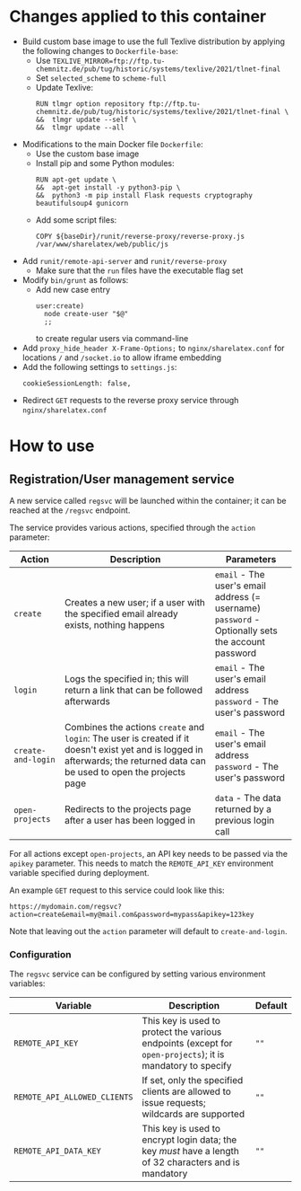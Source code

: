 # Changes applied to this container
- Build custom base image to use the full Texlive distribution by applying the following changes to `Dockerfile-base`:
    - Use `TEXLIVE_MIRROR=ftp://ftp.tu-chemnitz.de/pub/tug/historic/systems/texlive/2021/tlnet-final`
    - Set `selected_scheme` to `scheme-full`
    - Update Texlive:
      ```
      RUN tlmgr option repository ftp://ftp.tu-chemnitz.de/pub/tug/historic/systems/texlive/2021/tlnet-final \
      &&  tlmgr update --self \
      &&  tlmgr update --all
      ```
- Modifications to the main Docker file `Dockerfile`:
    - Use the custom base image
    - Install pip and some Python modules:
        ```
        RUN apt-get update \
        &&  apt-get install -y python3-pip \
        &&  python3 -m pip install Flask requests cryptography beautifulsoup4 gunicorn
        ```
    - Add some script files:
        ```
        COPY ${baseDir}/runit/reverse-proxy/reverse-proxy.js /var/www/sharelatex/web/public/js
        ``` 
- Add `runit/remote-api-server` and `runit/reverse-proxy`
    - Make sure that the `run` files have the executable flag set
- Modify `bin/grunt` as follows:
    - Add new case entry
        ```
        user:create)
          node create-user "$@"
          ;;
        ```
      to create regular users via command-line
- Add `proxy_hide_header X-Frame-Options;` to `nginx/sharelatex.conf` for locations `/` and `/socket.io` to allow iframe embedding
- Add the following settings to `settings.js`:
    ```
    cookieSessionLength: false,
    ```
- Redirect `GET` requests to the reverse proxy service through `nginx/sharelatex.conf` 

# How to use
## Registration/User management service
A new service called `regsvc` will be launched within the container; it can be reached at the `/regsvc` endpoint.

The service provides various actions, specified through the `action` parameter:

| Action | Description                                                                                                                                                                 | Parameters                                                                                             |
| --- |-----------------------------------------------------------------------------------------------------------------------------------------------------------------------------|--------------------------------------------------------------------------------------------------------|
| `create` | Creates a new user; if a user with the specified email already exists, nothing happens                                                                                      | `email` - The user's email address (= username)<br/> `password` - Optionally sets the account password |
| `login` | Logs the specified in; this will return a link that can be followed afterwards                                                                                              | `email` - The user's email address <br/> `password` - The user's password                              |
| `create-and-login` | Combines the actions `create` and `login`: The user is created if it doesn't exist yet and is logged in afterwards; the returned data can be used to open the projects page | `email` - The user's email address <br/> `password` - The user's password                              |
| `open-projects` | Redirects to the projects page after a user has been logged in                                                                                                              | `data` - The data returned by a previous login call                                                    |

For all actions except `open-projects`, an API key needs to be passed via the `apikey` parameter. This needs to match the `REMOTE_API_KEY` environment variable specified during deployment.

An example `GET` request to this service could look like this:
```
https://mydomain.com/regsvc?action=create&email=my@mail.com&password=mypass&apikey=123key
```

Note that leaving out the `action` parameter will default to `create-and-login`.

### Configuration
The `regsvc` service can be configured by setting various environment variables:

| Variable | Description                                                                                                | Default |
| --- |------------------------------------------------------------------------------------------------------------| --- |
| `REMOTE_API_KEY` | This key is used to protect the various endpoints (except for `open-projects`); it is mandatory to specify | `""` |
| `REMOTE_API_ALLOWED_CLIENTS` | If set, only the specified clients are allowed to issue requests; wildcards are supported                  | `""` |
| `REMOTE_API_DATA_KEY` | This key is used to encrypt login data; the key _must_ have a length of 32 characters and is mandatory     | `""` |
